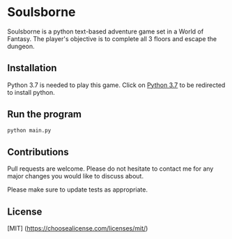 # Soulsborne

Soulsborne is a python text-based adventure game set in a World of Fantasy. 
The player's objective is to complete all 3 floors and escape the dungeon.


## Installation

Python 3.7 is needed to play this game. Click on [Python 3.7](https://www.python.org/downloads/) to be redirected to install python.


## Run the program

```python
python main.py
```

## Contributions
Pull requests are welcome. 
Please do not hesitate to contact me for any major changes you would like to discuss about.

Please make sure to update tests as appropriate.

## License
[MIT] (https://choosealicense.com/licenses/mit/)
